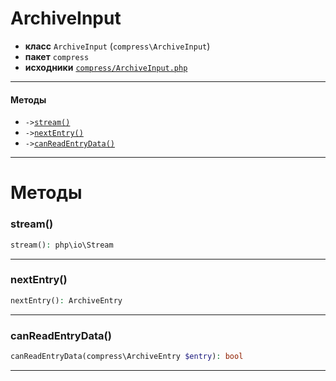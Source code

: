 # ArchiveInput

- **класс** `ArchiveInput` (`compress\ArchiveInput`)
- **пакет** `compress`
- **исходники** [`compress/ArchiveInput.php`](./src/main/resources/JPHP-INF/sdk/compress/ArchiveInput.php)


---

#### Методы

- `->`[`stream()`](#method-stream)
- `->`[`nextEntry()`](#method-nextentry)
- `->`[`canReadEntryData()`](#method-canreadentrydata)

---
# Методы

<a name="method-stream"></a>

### stream()
```php
stream(): php\io\Stream
```

---

<a name="method-nextentry"></a>

### nextEntry()
```php
nextEntry(): ArchiveEntry
```

---

<a name="method-canreadentrydata"></a>

### canReadEntryData()
```php
canReadEntryData(compress\ArchiveEntry $entry): bool
```

---
